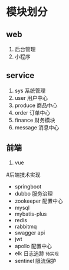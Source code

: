 
# 模块划分
## web
1. 后台管理
2. 小程序
## service
1. sys 系统管理
2. user 用户中心
3. produce 商品中心
4. order 订单中心
5. finance 财务模块
6. message 消息中心
## 前端
1. vue


#后端技术实现
- springboot 
- dubbo 服务治理
- zookeeper 配置中心
- mysql
- mybatis-plus
- redis
- rabbitmq
- swagger api
- jwt
- apollo 配置中心
- elk 日志追踪
```待实现```
- sentinel 限流保护